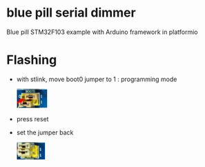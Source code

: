 # blue pill serial dimmer
Blue pill STM32F103 example with Arduino framework in platformio

# Flashing
* with stlink, move boot0 jumper to 1 : programming mode

    <img src ="./media/boot.png">

* press reset
* set the jumper back

    <img src ="./media/operation.png">

